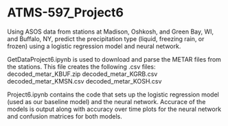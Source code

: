 # ATMS-597_Project6

Using ASOS data from stations at Madison, Oshkosh, and Green Bay, WI, and Buffalo, NY, predict the precipitation type (liquid, freezing rain, or frozen) using a logistic regression model and neural network.

GetDataProject6.ipynb is used to download and parse the METAR files from the stations. This file creates the following .csv files:
decoded_metar_KBUF.zip
decoded_metar_KGRB.csv
decoded_metar_KMSN.csv
decoded_metar_KOSH.csv

Project6.ipynb contains the code that sets up the logistic regression model (used as our baseline model) and the neural network. Accurace of the models is output along with accuracy over time plots for the neural network and confusion matrices for both models.
